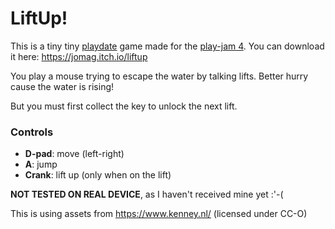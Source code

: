 # LiftUp!

This is a tiny tiny [playdate](https://play.date/) game made for the [play-jam 4](https://itch.io/jam/playjam-4). You can download it here: https://jomag.itch.io/liftup

You play a mouse trying to escape the water by talking lifts. Better hurry cause the water is rising!

But you must first collect the key to unlock the next lift.

### Controls

* **D-pad**: move (left-right)
* **A**: jump
* **Crank**: lift up (only when on the lift)

**NOT TESTED ON REAL DEVICE**, as I haven't received mine yet :'-(

This is using assets from https://www.kenney.nl/ (licensed under CC-O)
